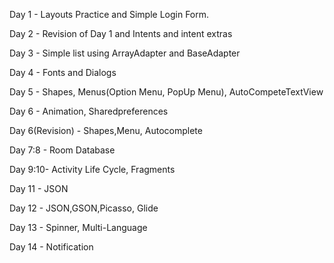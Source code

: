 
Day 1 	- Layouts Practice and Simple Login Form.

Day 2 	- Revision of Day 1 and Intents and intent extras

Day 3 	- Simple list using ArrayAdapter and BaseAdapter

Day 4 	- Fonts and Dialogs

Day 5 	- Shapes, Menus(Option Menu, PopUp Menu), AutoCompeteTextView

Day 6 	- Animation, Sharedpreferences

Day 6(Revision) - Shapes,Menu, Autocomplete

Day 7:8	- Room Database

Day 9:10- Activity Life Cycle, Fragments

Day 11 - JSON

Day 12 - JSON,GSON,Picasso, Glide

Day 13 - Spinner, Multi-Language

Day 14 - Notification

